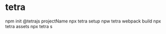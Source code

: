 # tetra

npm init @tetrajs projectName
npx tetra setup
npw tetra webpack build
npx tetra assets
npx tetra s
